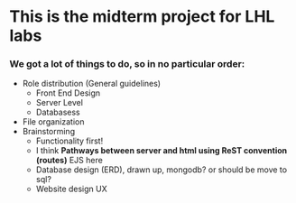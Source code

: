 # This is the midterm project for LHL labs

### We got a lot of things to do, so in no particular order:

 - Role distribution (General guidelines)
    - Front End Design
    - Server Level
    - Databasess
 - File organization
 - Brainstorming
    - Functionality first!
    - I think **Pathways between server and html using ReST convention (routes)** EJS here
    - Database design (ERD), drawn up, mongodb? or should be move to sql?
    - Website design UX

